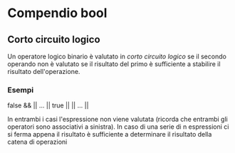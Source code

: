 # Compendio bool
## Corto circuito logico
Un operatore logico binario è valutato in *corto circuito logico* se il secondo operando non è valutato se il risultato del primo è sufficiente a stabilire il risultato dell'operazione.
### Esempi
false && <espressione> || ... || <espressione>
true || <espressione> || ... || <espressione>

In entrambi i casi l'espressione non viene valutata (ricorda che entrambi gli operatori sono associativi a sinistra). In caso di una serie di n espressioni ci si ferma appena il risultato è sufficiente a determinare il risultato della catena di operazioni
